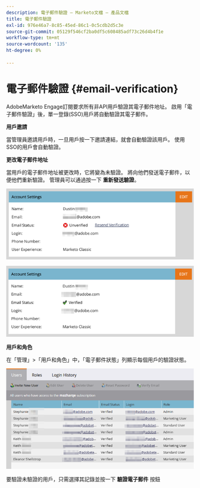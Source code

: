 ```yaml
---
description: 電子郵件驗證 — Marketo文檔 — 產品文檔
title: 電子郵件驗證
exl-id: 976e46a7-8c85-45ed-86c1-0c5cdb2d5c3e
source-git-commit: 05129f546cf2ba0df5c608485adf73c26d4b4f1e
workflow-type: tm+mt
source-wordcount: '135'
ht-degree: 0%

---
```


# 電子郵件驗證 {#email-verification}

AdobeMarketo Engage訂閱要求所有非API用戶驗證其電子郵件地址。 啟用「電子郵件驗證」後，單一登錄(SSO)用戶將自動驗證其電子郵件。

**用戶邀請**

當管理員邀請用戶時，一旦用戶按一下邀請連結，就會自動驗證該用戶。 使用SSO的用戶會自動驗證。

**更改電子郵件地址**

當用戶的電子郵件地址被更改時，它將變為未驗證。 將向他們發送電子郵件，以便他們重新驗證。 管理員可以通過按一下 **重新發送驗證**。

![](assets/email-verification-1.png)

![](assets/email-verification-2.png)

**用戶和角色**

在「管理」>「用戶和角色」中，「電子郵件狀態」列顯示每個用戶的驗證狀態。

![](assets/email-verification-3.png)

要驗證未驗證的用戶，只需選擇其記錄並按一下 **驗證電子郵件** 按鈕
